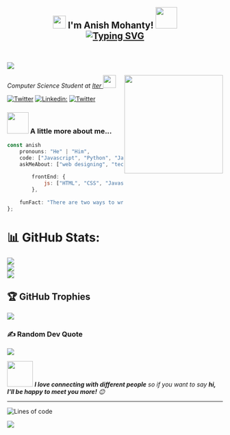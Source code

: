 <h2 align="center"><img src="https://emojis.slackmojis.com/emojis/images/1531849430/4246/blob-sunglasses.gif?1531849430" width="30"/>  I'm Anish Mohanty! <img src="https://media.giphy.com/media/12oufCB0MyZ1Go/giphy.gif" width="50"><br>
<a href="https://git.io/typing-svg"><img src="https://readme-typing-svg.demolab.com?font=times&pause=1000&center=true&width=435&lines=+++++++Being+a+coder+until+my+keyboard+dies" alt="Typing SVG" /></a>
</h2>
<br>

[![](https://visitcount.itsvg.in/api?id=Anish-Byte-Bot&icon=2&color=1)](https://visitcount.itsvg.in)

<img align='right' src="https://media.giphy.com/media/M9gbBd9nbDrOTu1Mqx/giphy.gif" width="230">
<p><em>Computer Science Student at <a href="https://www.soa.ac.in/iter">Iter
</a><img src="https://media.giphy.com/media/WUlplcMpOCEmTGBtBW/giphy.gif" width="30"> 
</em></p>

[![Twitter ](https://img.shields.io/badge/Twitter-%231DA1F2.svg?style=for-the-badge&logo=Twitter&logoColor=white)](https://twitter.com/AnishhTweet)
[![Linkedin:](https://img.shields.io/badge/linkedin-%230077B5.svg?style=for-the-badge&logo=linkedin&logoColor=white)](https://www.linkedin.com/in/anishmohanty/)
[![Twitter ](https://img.shields.io/badge/Instagram-%23E4405F.svg?style=for-the-badge&logo=Instagram&logoColor=white)](https://www.instagram.com/anishtagram_5/)





### <img src="https://media.giphy.com/media/VgCDAzcKvsR6OM0uWg/giphy.gif" width="50"> A little more about me...  

```javascript
const anish
    pronouns: "He" | "Him",
    code: ["Javascript", "Python", "Java", "PHP"],
    askMeAbout: ["web designing", "tech", "web dev"],
    
        frontEnd: {
            js: ["HTML", "CSS", "Javascript"],
        },
      
    funFact: "There are two ways to write error-free programs; only the third one works"
};
```
# 📊 GitHub Stats:
![](https://github-readme-stats.vercel.app/api?username=Anish-Byte-Bot&theme=algolia&hide_border=false&include_all_commits=true&count_private=true)<br/>
![](https://github-readme-streak-stats.herokuapp.com/?user=Anish-Byte-Bot&theme=algolia&hide_border=false)<br/>
![](https://github-readme-stats.vercel.app/api/top-langs/?username=Anish-Byte-Bot&theme=algolia&hide_border=false&include_all_commits=true&count_private=true&layout=compact)


## 🏆 GitHub Trophies
![](https://github-profile-trophy.vercel.app/?username=Anish-Byte-Bot&theme=algolia&no-frame=true&no-bg=false&margin-w=4)

### ✍️ Random Dev Quote
![](https://quotes-github-readme.vercel.app/api?type=horizontal&theme=radical)


<img src="https://media.giphy.com/media/LnQjpWaON8nhr21vNW/giphy.gif" width="60"> <em><b>I love connecting with different people</b> so if you want to say <b>hi, I'll be happy to meet you more!</b> 😊</em>

---

![Lines of code](https://img.shields.io/badge/From%20Hello%20World%20I%27ve%20Written-1%20Million%20lines%20of%20code-blue)



[![](https://visitcount.itsvg.in/api?id=Anish-Byte-Bot&icon=2&color=1)](https://visitcount.itsvg.in)
